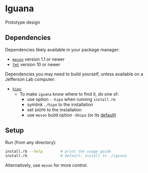 # Iguana

Prototype design

## Dependencies

Dependencies likely available in your package manager:
- [`meson`](https://mesonbuild.com/) version 1.1 or newer
- [`fmt`](https://github.com/fmtlib/fmt) version 10 or newer

Dependencies you may need to build yourself, unless available on a Jefferson Lab computer:
- [`hipo`](https://github.com/gavalian/hipo)
  - To make `iguana` know where to find it, do one of:
    - use option `--hipo` when running `install.rb`
    - symlink `./hipo` to the installation
    - set `$HIPO` to the installation
    - use `meson` build option `-Dhipo` (or its [default](meson.options))

## Setup
Run (from any directory):
```bash
install.rb --help        # print the usage guide
install.rb               # default: install to ./iguana
```
Alternatively, use `meson` for more control.
